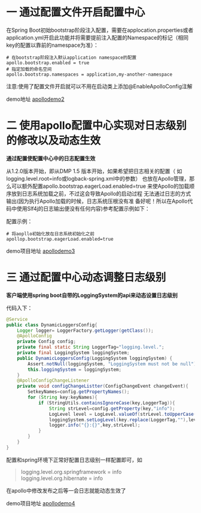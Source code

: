 # 一 通过配置文件开启配置中心

在Spring Boot初始bootstrap阶段注入配置，需要在applocation.properties或者application.yml开启此功能并将需要提前注入配置的Namespace的标记（相同key的配置以靠前的namespace为准）：

```
# 在bootstrap阶段注入默认application namespace的配置
apollo.bootstrap.enabled = true
# 指定加载的命名空间
apollo.bootstrap.namespaces = application,my-another-namespace
```
注意:使用了配置文件开启就可以不用在启动类上添加@EnableApolloConfig注解

demo地址 [apollodemo2](https://github.com/Accelerater/DMP-Demo/tree/master/apollo/apollo-demo%202)

# 二 使用apollo配置中心实现对日志级别的修改以及动态生效

**通过配置使配置中心中的日志配置生效**

从1.2.0版本开始，即从DMP 1.5 版本开始，如果希望把日志相关的配置（
如logging.level.root=info或logback-spring.xml中的参数）
也放在Apollo管理，那么可以额外配置apollo.bootstrap.eagerLoad.enabled=true
来使Apollo的加载顺序放到日志系统加载之前，不过这会导致Apollo的启动过程
无法通过日志的方式输出(因为执行Apollo加载的时候，日志系统压根没有准
备好呢！所以在Apollo代码中使用Slf4j的日志输出便没有任何内容)参考配置示例如下：

配置示例：
```properties
# 将aopllo初始化放在日志系统初始化之前
apollop.bootstrap.eagerLoad.enabled=true
```

demo项目地址 [apollodemo3](https://github.com/Accelerater/DMP-Demo/tree/add-demo3And4/apollo/apollo-demo3)

# 三 通过配置中心动态调整日志级别

**客户端使用spring boot自带的LoggingSystem的api来动态设置日志级别**

代码入下：
```java
@Service
public class DynamicLoggersConfig{
	Logger logger= LoggerFactory.getLogger(getClass());
	@ApolloConfig
	private Config config;
	private final static String LoggerTag="logging.level.";
	private final LoggingSystem loggingSystem;
	public DynamicLoggersConfig(LoggingSystem loggingSystem) {
		Assert.notNull(loggingSystem, "LoggingSystem must not be null");
		this.loggingSystem = loggingSystem;
	}
	@ApolloConfigChangeListener
	private void configChangeListter(ConfigChangeEvent changeEvent){
		SetkeyNames=config.getPropertyNames();
		for (String key:keyNames){
			if (StringUtils.containsIgnoreCase(key,LoggerTag)){
				String strLevel=config.getProperty(key,"info");
				LogLevel level = LogLevel.valueOf(strLevel.toUpperCase());
				loggingSystem.setLogLevel(key.replace(LoggerTag,""),level);
				logger.info("{}:{}",key,strLevel);
			}
		}
	}
}
```

配置和spring环境下正常好配置日志级别一样配置即可，如
> logging.level.org.springframework = info  
logging.level.org.hibernate = info

在apollo中修改发布之后等一会日志就能动态生效了

demo项目地址 [apollodemo4](https://github.com/Accelerater/DMP-Demo/tree/add-demo3And4/apollo/apollo-demo4)
